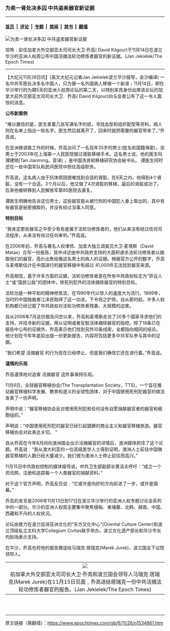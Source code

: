 ### 为卖一肾处决多囚 中共盗卖器官新证据

---

#### [首页](../../../..?n1534861) &nbsp;|&nbsp; [评论](../../../../../epoch-comment?n1534861) &nbsp;|&nbsp; [专题](../../../../../epoch-special?n1534861) &nbsp;|&nbsp; [禁闻](../../../../../epoch-news?n1534861) &nbsp;|&nbsp; [禁书](../../../../../books?n1534861) &nbsp;|&nbsp; [翻墙](https://github.com/gfw-breaker/nogfw/blob/master/README.md?n1534861)


<div><img alt="为卖一肾处决多囚 中共盗卖器官新证据" class="attachment-djy_600_400 size-djy_600_400 wp-post-image" src="https://i.epochtimes.com/assets/uploads/2006/11/611251456581093-450x475.jpg"/>
<div class="caption">
 <p>
  惊怖﹕前任加拿大外交部亚太司司长大卫‧乔高( David Kilgour)于11月14日在波兰华沙的亚洲人权周公布中国活摘法轮功修炼者器官的新证据。(Jan Jekielek/The Epoch Times)
 </p>
</div></div><hr/><div class="post_content" id="artbody" itemprop="articleBody">
 <!-- article content begin -->
 <p>
  【大纪元11月26日讯】(英文大纪元记者Jan Jekielek波兰华沙报导，金沙编译) 一名中共军医处决多名中国人，只为替一名外国病人移植一个新肾﹗11月14日，即在华沙举行的为期5天的亚洲人权周论坛的第二天，以特别来宾身份出席该论坛的加拿大前外交部亚太司司长大卫．乔高( David Kilgour)向与会者公布了这一令人震惊的消息。
 </p>
 <p>
  <b>
   公布新案例
  </b>
 </p>
 <p>
  “难以置信的是，医生拿着几张写满名字的纸，寻找血型和组织配型等资料，病人则在名单上指出一些名字。医生然后就离开了，回来时就把需要的器官带来了。”乔高说。
 </p>
 <p>
  在亚洲做调查工作的时候，乔高访问了一名现年35岁的男士(姓名和国籍保密)，该男士于2003年在上海第一人民医院做过肾脏移植手术。这名男士说，他的医生叫谭建明(Tan Jianming，音译) ，是中国洗肾和移植研究协会秘书长。 谭医生同时还在一些中国军队和民间医院中担任高级职务。
 </p>
 <p>
  乔高说，这名病人由于抗体原因很难找到合适的肾脏。在8天之内，他得到4个肾脏，没有一个合适。3个月以后，他又做了4次肾脏的移植，最后的肾脏成功了。后来他被转移到人民解放军第85医院去康复。
 </p>
 <p>
  谭医生明确地告诉这位男士，这些器官是从被行刑的中国犯人身上取出的，其中有些器官是秘密摘取的，并没有经过当事人同意。
 </p>
 <p>
  <b>
   特别目标
  </b>
 </p>
 <p>
  “我肯定那些器官之中至少有些是属于法轮功修炼者的，他们从来没有经过任何司法程序，从来没有经过任何审判。”乔高说。
 </p>
 <p>
  在2006年初，乔高与著名人权律师、加拿大独立调查员大卫‧麦塔斯（David Matas）合写一份报告，其中详述由中共政府支持的大面积虐杀法轮功修炼者以摘取他们的器官，高价出售给像这名男士的病人的证据。根据官方公开的数字，乔高与麦塔斯估计在中国进行的器官移植中有超过 41,000件无法找到器官来源。
 </p>
 <p>
  乔高相信，基于许多方面的证据，法轮功修炼者是在所有中共政权标志为“异议人士”或“国民公敌”的团体中，除死刑犯外的活体摘除器官的特别目标。
 </p>
 <p>
  法轮功是一种平和的精神修炼法，在1990年代以惊人的速度大为流行。1999年，当时的中国独裁者江泽民取缔了这一功法，下令将之铲除。自从那时起，许多人权机构都已经记载了中共政权对法轮功修炼者残暴、大规模的迫害。
 </p>
 <p>
  自从2006年7月这份报告问世以来，乔高和麦塔斯走访了20多个国家寻求他们的支持，并找寻新的证据，用以证明或者反駮活体摘除器官的指控。除了18条已在报告中公布的证据外，乔高表示他们找到另外10条线索，全都指向相同的结论。他计划在今年年底前出版一份更新报告，内容将包括更多中共军队参与其中的证据。
 </p>
 <p>
  “我们希望
  <ok href="https://www.epochtimes.com/gb/tag/%E6%B4%BB%E6%91%98%E5%99%A8%E5%AE%98.html">
   活摘器官
  </ok>
  的行为现在已经停止，但是我们确信它还在进行着。”乔高说。
 </p>
 <p>
  <b>
   谨慎的乐观
  </b>
 </p>
 <p>
  乔高谨慎地对追查
  <ok href="https://www.epochtimes.com/gb/tag/%E6%B4%BB%E6%91%98%E5%99%A8%E5%AE%98.html">
   活摘器官
  </ok>
  这件事保持乐观。
 </p>
 <p>
  11月6日，全球器官移植协会(The Transplantation Society，TTS)，一个旨在推动器官移植科学发展、教育和道义的全球性团体，对于中国使用死刑犯器官的做法发表了一份声明。
 </p>
 <p>
  声明中说：“器官移植协会反对使用死刑犯和任何没有自愿捐献器官者的器官和细胞组织。”
 </p>
 <p>
  声明说：“中国使用死刑犯的器官已经引起猖獗的商业主义和器官移植旅游。器官移植协会对此表达关切。 ”
 </p>
 <p>
  自从乔高在今年8月间向澳洲国会出示活摘器官的详情后，澳洲媒体抓住了这个论题。乔高说﹕“我从澳大利亚的一位高级医学人士得到证明，澳洲人士前往中国做器官移植的人数已经大量减少。我们很为澳洲人士停止前往而高兴。”
 </p>
 <p>
  11月15日中共政权控制的媒体报导说，中共卫生部副部长黄洁夫呼吁：“成立一个资讯网，注册和追踪每一个人类器官的捐献资料。”
 </p>
 <p>
  对于这个官方声明，乔高反应说﹕“它或许是向好的方向前进了一步，或许是烟幕。”
 </p>
 <p>
  乔高的发言是2006年11月13日到17日在波兰华沙举行的亚洲人权专题讨论会系列中的一部分。华沙的亚洲人权周主要集中聚焦缅甸、柬埔寨、北韩、越南、中国、西藏和不丹的人权状况。
 </p>
 <p>
  论坛由致力在波兰促进亚洲文化的“东方文化中心”(Oriental Culture Center)和波兰顶级私立文科大学Collegium Civitas联手举办。波兰文化遗产部长和华沙市长均到场表示支持。
 </p>
 <p>
  在华沙，乔高也将他的报告赠送给马瑞克‧居瑞克(Marek Jurek)，波兰国会下议院领导人。
 </p>
 <p>
  <center>
  </center>
 </p>
 <table border="0" cellpadding="3" cellspacing="3" width="100%">
  <tr>
   <td align="center">
    <ok href="/i6/611251456571093.jpg">
     <img src="/i6/611251456571093--ss.jpg"/>
    </ok>
   </td>
  </tr>
  <tr>
   <td align="center">
    <span class="bn12">
     前加拿大外交部亚太司司长大卫‧乔高和波兰国会领导人马瑞克‧居瑞克(Marek Jurek)在11月15日见面﹐乔高送给居瑞克一份中共活摘法轮功修炼者器官的报告。(Jan Jekielek/The Epoch Times)
    </span>
   </td>
  </tr>
 </table>
 <p>
  <br/>
  <font color="#ffffff">
   (http://www.dajiyuan.com)
  </font>
 </p>
 <!-- article content end -->
 <div id="below_article_ad">
 </div>
</div>


---

原文链接（需翻墙）：https://www.epochtimes.com/gb/6/11/26/n1534861.htm